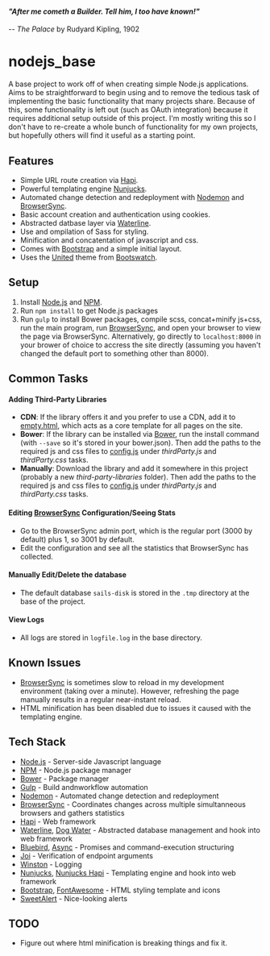 #### *"After me cometh a Builder. Tell him, I too have known!"*
-- *The Palace* by Rudyard Kipling, 1902

nodejs_base
===========

A base project to work off of when creating simple Node.js applications. Aims to be straightforward to begin using and to remove the tedious task of implementing the basic functionality that many projects share. Because of this, some functionality is left out (such as OAuth integration) because it requires additional setup outside of this project. I'm mostly writing this so I don't have to re-create a whole bunch of functionality for my own projects, but hopefully others will find it useful as a starting point.


Features
------------

- Simple URL route creation via [Hapi][].
- Powerful templating engine [Nunjucks][].
- Automated change detection and redeployment with [Nodemon][] and [BrowserSync][].
- Basic account creation and authentication using cookies.
- Abstracted datbase layer via [Waterline][].
- Use and ompilation of Sass for styling.
- Minification and concatentation of javascript and css.
- Comes with [Bootstrap][] and a simple initial layout.
- Uses the [United][] theme from [Bootswatch][].


Setup
------------

1. Install [Node.js][] and [NPM][].
2. Run `npm install` to get Node.js packages
3. Run `gulp` to install Bower packages, compile scss, concat+minify js+css, run the main program, run [BrowserSync][], and open your browser to view the page via BrowserSync. Alternatively, go directly to `localhost:8000` in your brower of choice to accress the site directly (assuming you haven't changed the default port to something other than 8000).

Common Tasks
------------
#### Adding Third-Party Libraries
- **CDN**: If the library offers it and you prefer to use a CDN, add it to [empty.html](html_templates/empty.html), which acts as a core template for all pages on the site.
- **Bower**: If the library can be installed via [Bower][], run the install command (with `--save` so it's stored in your bower.json). Then add the paths to the required js and css files to [config.js](config.js) under *thirdParty.js* and *thirdParty.css* tasks.
- **Manually**: Download the library and add it somewhere in this project (probably a new *third-party-libraries* folder). Then add the paths to the required js and css files to [config.js](config.js) under *thirdParty.js* and *thirdParty.css* tasks.

#### Editing [BrowserSync][] Configuration/Seeing Stats
- Go to the BrowserSync admin port, which is the regular port (3000 by default) plus 1, so 3001 by default.
- Edit the configuration and see all the statistics that BrowserSync has collected.

#### Manually Edit/Delete the database
- The default database `sails-disk` is stored in the `.tmp` directory at the base of the project.

#### View Logs
- All logs are stored in `logfile.log` in the base directory.


Known Issues
------------

- [BrowserSync][] is sometimes slow to reload in my development environment (taking over a minute). However, refreshing the page manually results in a regular near-instant reload.
- HTML minification has been disabled due to issues it caused with the templating engine.

Tech Stack
------------

- [Node.js][] - Server-side Javascript language
- [NPM][] - Node.js package manager
- [Bower][] - Package manager
- [Gulp][] - Build andnworkflow automation
- [Nodemon][] - Automated change detection and redeployment
- [BrowserSync][] - Coordinates changes across multiple simultanneous browsers and gathers statistics
- [Hapi][] - Web framework
- [Waterline][], [Dog Water][] - Abstracted database management and hook into web framework
- [Bluebird][], [Async][] - Promises and command-execution structuring
- [Joi][] - Verification of endpoint arguments
- [Winston][] - Logging
- [Nunjucks][], [Nunjucks Hapi][] - Templating engine and hook into web framework
- [Bootstrap][], [FontAwesome][] - HTML styling template and icons
- [SweetAlert][] - Nice-looking alerts


TODO
------------

- Figure out where html minification is breaking things and fix it.


[Node.js]: https://nodejs.org/
[NPM]: https://www.npmjs.com/
[Bower]: http://bower.io/
[Gulp]: http://gulpjs.com/
[BrowserSync]: http://www.browsersync.io/
[Nodemon]: http://nodemon.io/
[Hapi]: http://hapijs.com/
[Waterline]: https://github.com/balderdashy/waterline
[Dog Water]: https://github.com/devinivy/dogwater
[Bluebird]: https://github.com/petkaantonov/bluebird
[Async]: https://github.com/caolan/async
[Joi]: https://github.com/hapijs/joi
[Winston]: https://github.com/winstonjs/winston
[Nunjucks]: http://mozilla.github.io/nunjucks/
[Nunjucks Hapi]: https://github.com/seldo/nunjucks-hapi
[Bootstrap]: http://getbootstrap.com/
[Bootswatch]: http://bootswatch.com/
[United]: http://bootswatch.com/united/
[FontAwesome]: http://fortawesome.github.io/Font-Awesome/
[SweetAlert]: http://tristanedwards.me/sweetalert